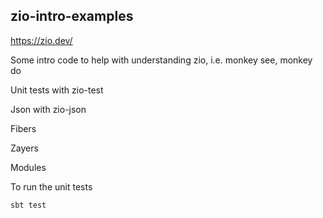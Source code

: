 ## zio-intro-examples

https://zio.dev/

Some intro code to help with understanding zio, i.e. monkey see, monkey do 

Unit tests with zio-test

Json with zio-json

Fibers

Zayers

Modules


To run the unit tests

```sbt test```
